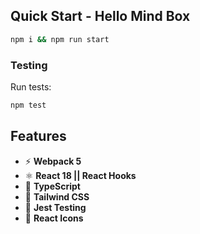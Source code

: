 ## Quick Start - Hello Mind Box 

```bash
npm i && npm run start
```

### Testing

Run tests:
```bash
npm test
```

## Features

- ⚡ **Webpack 5** 
- ⚛️ **React 18 || React Hooks**
- 🔧 **TypeScript**
- 🎨 **Tailwind CSS**
- 🧪 **Jest Testing** 
- 🎯 **React Icons** 
